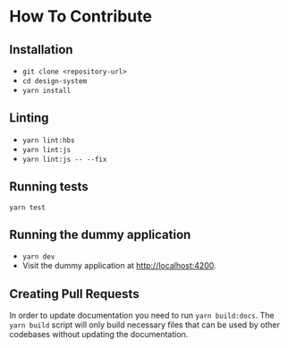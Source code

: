 # How To Contribute

## Installation

* `git clone <repository-url>`
* `cd design-system`
* `yarn install`

## Linting

* `yarn lint:hbs`
* `yarn lint:js`
* `yarn lint:js -- --fix`

## Running tests

`yarn test`

## Running the dummy application

* `yarn dev`
* Visit the dummy application at [http://localhost:4200](http://localhost:4200).

## Creating Pull Requests

In order to update documentation you need to run `yarn build:docs`.
The `yarn build` script will only build necessary files that can be used by other codebases without updating the documentation.
